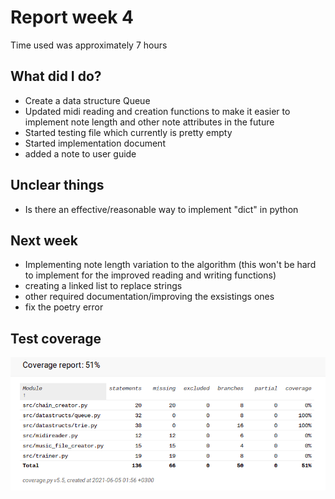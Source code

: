 # Report week 4

Time used was approximately 7 hours

## What did I do?

 - Create a data structure Queue
 - Updated midi reading and creation functions to make it easier to implement note length and other note attributes in the future
 - Started testing file which currently is pretty empty
 - Started implementation document
 - added a note to user guide

## Unclear things

 - Is there an effective/reasonable way to implement "dict" in python
 
## Next week

 - Implementing note length variation to the algorithm (this won't be hard to implement for the improved reading and writing functions)
 - creating a linked list to replace strings
 - other required documentation/improving the exsistings ones
 - fix the poetry error
 
 ## Test coverage

![Coverage](../pictures/coverage_week_4.png)
